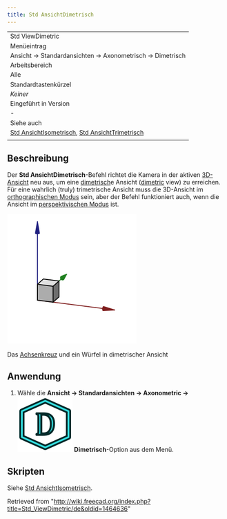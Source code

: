 ```yaml
---
title: Std AnsichtDimetrisch
---
```


|                                                                                                                                                |
| ---------------------------------------------------------------------------------------------------------------------------------------------- |
| Std ViewDimetric                                                                                                                               |
| Menüeintrag                                                                                                                                    |
| Ansicht → Standardansichten → Axonometrisch → Dimetrisch                                                                                       |
| Arbeitsbereich                                                                                                                                 |
| Alle                                                                                                                                           |
| Standardtastenkürzel                                                                                                                           |
| _Keiner_                                                                                                                                       |
| Eingeführt in Version                                                                                                                          |
| -                                                                                                                                              |
| Siehe auch                                                                                                                                     |
| [Std AnsichtIsometrisch](/Std_ViewIsometric/de "Std ViewIsometric/de"), [Std AnsichtTrimetrisch](/Std_ViewTrimetric/de "Std ViewTrimetric/de") |
|                                                                                                                                                |

## Beschreibung

Der **Std AnsichtDimetrisch**-Befehl richtet die Kamera in der aktiven [3D-Ansicht](/3D_view/de "3D view/de") neu aus, um eine [dimetrisch](https://de.wikipedia.org/wiki/Axonometrie#Bildachsen_und_Verzerrungen)e Ansicht ([dimetric](https://en.wikipedia.org/wiki/Axonometric_projection#Three_types) view) zu erreichen. Für eine wahrlich (truly) trimetrische Ansicht muss die 3D-Ansicht im [orthographischen Modus](/Std_OrthographicCamera/de "Std OrthographicCamera/de") sein, aber der Befehl funktioniert auch, wenn die Ansicht im [perspektivischen Modus](/Std_PerspectiveCamera/de "Std PerspectiveCamera/de") ist.

![](/src/assets/images/Std_ViewDimetric_example.svg)

Das [Achsenkreuz](/Std_AxisCross/de "Std AxisCross/de") und ein Würfel in dimetrischer Ansicht

## Anwendung

1. Wähle die **Ansicht → Standardansichten → Axonometric → ![](/src/assets/images/Std_ViewDimetric.svg) Dimetrisch**-Option aus dem Menü.

## Skripten

Siehe [Std AnsichtIsometrisch](/Std_ViewIsometric/de#Scripting "Std ViewIsometric/de").

Retrieved from "<http://wiki.freecad.org/index.php?title=Std_ViewDimetric/de&oldid=1464636>"
